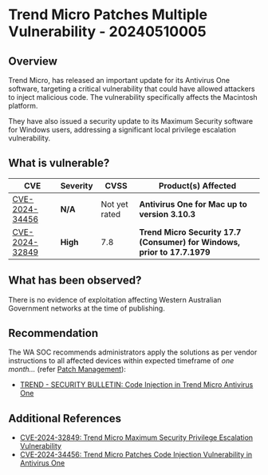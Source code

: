 # Trend Micro Patches Multiple Vulnerability - 20240510005

## Overview

Trend Micro, has released an important update for its Antivirus One software, targeting a critical vulnerability that could have allowed attackers to inject malicious code. The vulnerability specifically affects the Macintosh platform.

They have also issued a security update to its Maximum Security software for Windows users, addressing a significant local privilege escalation vulnerability.

## What is vulnerable?

| CVE                                                                           | Severity | CVSS | Product(s) Affected | 
| ----------------------------------------------------------------------------- | -------- | ---- | ------------------- | 
| [CVE-2024-34456](https://nvd.nist.gov/vuln/detail/CVE-2024-34456) | **N/A** | Not yet rated  | **Antivirus One for Mac up to version 3.10.3**     | 
| [CVE-2024-32849](https://nvd.nist.gov/vuln/detail/CVE-2024-32849) | **High** | 7.8  | **Trend Micro Security 17.7 (Consumer) for Windows, prior to 17.7.1979**     | 
## What has been observed?

There is no evidence of exploitation affecting Western Australian Government networks at the time of publishing.

## Recommendation

The WA SOC recommends administrators apply the solutions as per vendor instructions to all affected devices within expected timeframe of *one month...* (refer [Patch Management](../guidelines/patch-management.md)):

- [TREND - SECURITY BULLETIN: Code Injection in Trend Micro Antivirus One](https://helpcenter.trendmicro.com/en-us/article/tmka-18372#:~:text=Summary,code%20within%20the%20application's%20context..)

## Additional References

- [CVE-2024-32849: Trend Micro Maximum Security Privilege Escalation Vulnerability](https://securityonline.info/cve-2024-32849-trend-micro-maximum-security-privilege-escalation-vulnerability/)
- [CVE-2024-34456: Trend Micro Patches Code Injection Vulnerability in Antivirus One](https://securityonline.info/cve-2024-34456-trend-micro-patches-code-injection-vulnerability-in-antivirus-one/)